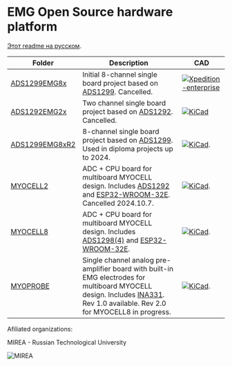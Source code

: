 # EMG Open Source hardware platform

[Этот readme на русском](./readme-ru.md).

|  Folder                                                                                         | Description                                                      | CAD |
| ----------------------------------------------------------------------------------------------- |----------------------------------------------------------------- |-----------|
| [ADS1299EMG8x](https://github.com/RF-Lab/emg_platform/tree/master/hw_platform/ADS1299EMG8x)     | Initial 8-channel single board project based on [ADS1299](https://www.ti.com/lit/ds/symlink/ads1299.pdf). Cancelled.|[![Xpedition-enterprise](https://img.shields.io/badge/Xpedition-enterprise-blue.svg)]([https://www.kicad.org/](https://eda.sw.siemens.com/en-US/pcb/xpedition-enterprise/))|
| [ADS1292EMG2x](https://github.com/RF-Lab/emg_platform/tree/master/hw_platform/ADS1292EMG2x)     | Two channel single board project based on [ADS1292](https://www.ti.com/lit/ds/symlink/ads1292.pdf). Cancelled.| [![KiCad](https://img.shields.io/badge/KiCad-8.0.1-blue.svg)](https://www.kicad.org/) |
| [ADS1299EMG8xR2](https://github.com/RF-Lab/emg_platform/tree/master/hw_platform/ADS1299EMG8xR2) | 8-channel single board project based on [ADS1299]([https://www.ti.com/lit/ds/symlink/ads1299.pdf](https://static.chipdip.ru/lib/228/DOC043228001.pdf)). Used in diploma projects up to 2024.| [![KiCad](https://img.shields.io/badge/KiCad-8.0.1-blue.svg)](https://www.kicad.org/). |
| [MYOCELL2](https://github.com/RF-Lab/emg_platform/tree/master/hw_platform/MYOCELL2) | ADC + CPU board for multiboard MYOCELL design. Includes [ADS1292](https://www.ti.com/lit/ds/symlink/ads1292.pdf) and [ESP32-WROOM-32E](https://www.espressif.com/sites/default/files/documentation/esp32-wroom-32e_esp32-wroom-32ue_datasheet_en.pdf). Cancelled 2024.10.7.| [![KiCad](https://img.shields.io/badge/KiCad-8.0.1-blue.svg)](https://www.kicad.org/). |
| [MYOCELL8](https://github.com/RF-Lab/emg_platform/tree/master/hw_platform/MYOCELL8) | ADC + CPU board for multiboard MYOCELL design. Includes [ADS1298(4)](https://static.chipdip.ru/lib/395/DOC009395274.pdf) and [ESP32-WROOM-32E](https://www.espressif.com/sites/default/files/documentation/esp32-wroom-32e_esp32-wroom-32ue_datasheet_en.pdf). | [![KiCad](https://img.shields.io/badge/KiCad-8.0.1-blue.svg)](https://www.kicad.org/). |
| [MYOPROBE](https://github.com/RF-Lab/emg_platform/tree/master/hw_platform/MYOPROBE) | Single channel analog pre-amplifier board with built-in EMG electrodes for multiboard MYOCELL design. Includes [INA331](https://www.ti.com/lit/gpn/INA2331). Rev 1.0 available. Rev 2.0 for MYOCELL8 in progress.| [![KiCad](https://img.shields.io/badge/KiCad-8.0.1-blue.svg)](https://www.kicad.org/). |

Afiliated organizations:

MIREA - Russian Technological University

![MIREA](https://i.ibb.co/DYv06Vw/KBSP-colour.png)

